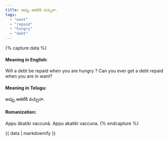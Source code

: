 ```yaml
---
title: అప్పు ఆకటికి వచ్చునా.
tags:
  - "want"
  - "repaid"
  - "hungry"
  - "debt"
---
```


{% capture data %}
#### Meaning in English:
Will a debt be repaid when you are hungry ?
Can you ever get a debt repaid when you are in want?

#### Meaning in Telugu:
అప్పు ఆకటికి వచ్చునా.

#### Romanization:
Appu ākaṭiki vaccunā.
Appu akatiki vaccuna.
{% endcapture %}

{{ data | markdownify }}

